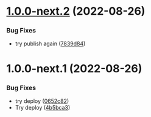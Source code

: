 # [1.0.0-next.2](https://github.com/uvop/memorix/compare/v1.0.0-next.1...v1.0.0-next.2) (2022-08-26)


### Bug Fixes

* try publish again ([7839d84](https://github.com/uvop/memorix/commit/7839d843640e7fdee99ba006786e25bb1e45a259))

# 1.0.0-next.1 (2022-08-26)


### Bug Fixes

* try deploy ([0652c82](https://github.com/uvop/memorix/commit/0652c820240fa696ba7881f71eeb160415815798))
* Try deploy ([4b5bca3](https://github.com/uvop/memorix/commit/4b5bca332fbc9a70bf70cb8ca02ee79bc99cd8ad))
